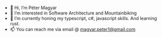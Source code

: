 - 👋 Hi, I’m Péter Magyar
- 👀 I’m interested in Software Architecture and Mountainbiking
- 🌱 I’m currently honing my typescript, c#, javascript skills. And learning rust.
- 📫 You can reach me via email @ magyar.peter1@gmail.com

<!---
widra/widra is a ✨ special ✨ repository because its `README.md` (this file) appears on your GitHub profile.
You can click the Preview link to take a look at your changes.
--->
